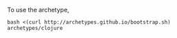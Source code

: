 To use the archetype, 

    bash <(curl http://archetypes.github.io/bootstrap.sh) archetypes/clojure
